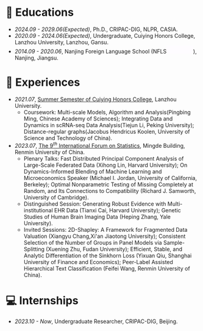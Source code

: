 # 📖 Educations
- *2024.09 - 2029.06(Expected)*, Ph.D., CRIPAC-DIG, NLPR, CASIA.
- *2020.09 - 2024.06(Expected)*, Undergraduate, Cuiying Honors College, Lanzhou University, Lanzhou, Gansu.
- *2014.09 - 2020.06*, Nanjing Foreign Language School (NFLS[<img src='./images/nfls.gif' style="width: 5em;">](http://www.nfls.com.cn/)), Nanjing, Jiangsu.

# 💼 Experiences
- *2021.07*, [Summer Semester of Cuiying Honors College](https://news.lzu.edu.cn/202107/07-08_093542-59.jpg), Lanzhou University.
    - Coursework: Multi-scale Models, Algorithm and Analysis(Pingbing Ming, Chinese Academy of Sciences); Integrating Data and Dynamics in scRNA-seq Data Analysis(Tiejun Li, Peking University); Distance-regular graphs(Jacobus Hendricus Koolen, University of Science and Technology of China).
- *2023.07*, [The $9^{th}$ International Forum on Statistics](http://ifs.ruc.edu.cn/en/index.htm), Mingde Building, Renmin University of China.
    - Plenary Talks: Fast Distributed Principal Component Analysis of Large-Scale Federated Data (Xihong Lin, Harvard University); On Dynamics-Informed Blending of Machine Learning and Microeconomics Speaker (Michael I. Jordan, University of California, Berkeley); Optimal Nonparametric Testing of Missing Completely at Random, and Its Connections to Compatibility (Richard J. Samworth, University of Cambridge).    
    - Distinguished Session: Generating Robust Evidence with Multi-institutional EHR Data (Tianxi Cai, Harvard University); Genetic Studies of Human Brain Imaging Data (Heping Zhang, Yale University).
    - Invited Sessions: 2D-Shapley: A Framework for Fragmented Data Valuation (Xiangyu Chang,Xi'an Jiaotong University); Consistent Selection of the Number of Groups in Panel Models via Sample-Splitting (Xuening Zhu, Fudan University); Efficient, Stable, and Analytic Differentiation of the Sinkhorn Loss (Yixuan Qiu, Shanghai University of Finance and Economics); Peer-Label Assisted Hierarchical Text Classification (Feifei Wang, Renmin University of China).

# 💻 Internships
- *2023.10 - Now*, Undergraduate Researcher, CRIPAC-DIG, Beijing.